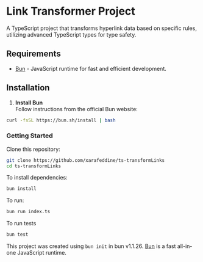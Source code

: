 # Link Transformer Project

A TypeScript project that transforms hyperlink data based on specific rules, utilizing advanced TypeScript types for type safety.

## Requirements

- [Bun](https://bun.sh/) - JavaScript runtime for fast and efficient development.

## Installation

1. **Install Bun**  
   Follow instructions from the official Bun website:

```bash
curl -fsSL https://bun.sh/install | bash
```

### Getting Started

Clone this repository:

```bash
git clone https://github.com/xarafeddine/ts-transformLinks
cd ts-transformLinks
```

To install dependencies:

```bash
bun install
```

To run:

```bash
bun run index.ts
```

To run tests

```bash
bun test
```

This project was created using `bun init` in bun v1.1.26. [Bun](https://bun.sh) is a fast all-in-one JavaScript runtime.
